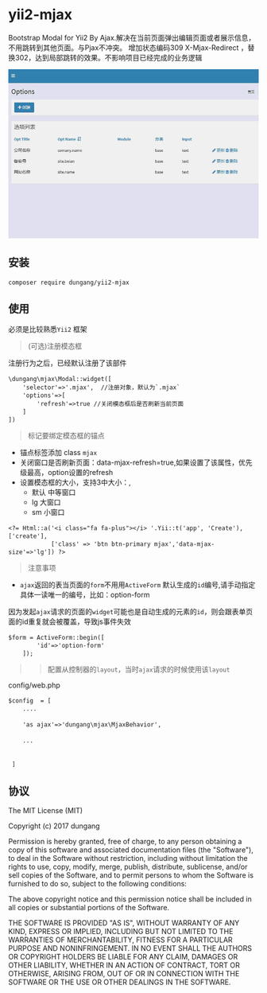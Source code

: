 # yii2-mjax

Bootstrap Modal for Yii2 By Ajax.解决在当前页面弹出编辑页面或者展示信息，不用跳转到其他页面。与Pjax不冲突。
增加状态编码309 X-Mjax-Redirect ，替换302，达到局部跳转的效果。不影响项目已经完成的业务逻辑

![模态框](images/mjax.gif)

## 安装

```
composer require dungang/yii2-mjax
```

## 使用

必须是比较熟悉`Yii2` 框架

> (可选)注册模态框

注册行为之后，已经默认注册了该部件

```
\dungang\mjax\Modal::widget([
    'selector'=>'.mjax',  //注册对象，默认为`.mjax`
    'options'=>[
        'refresh'=>true //关闭模态框后是否刷新当前页面
    ]
])
```


> 标记要绑定模态框的锚点

* 锚点标签添加 class `mjax`
* 关闭窗口是否刷新页面：data-mjax-refresh=true,如果设置了该属性，优先级最高，option设置的refresh
* 设置模态框的大小，支持3中大小：,
    - 默认 中等窗口
    - lg   大窗口
    - sm   小窗口

```
<?= Html::a('<i class="fa fa-plus"></i> '.Yii::t('app', 'Create'), ['create'],
            ['class' => 'btn btn-primary mjax','data-mjax-size'=>'lg']) ?>
```



> 注意事项

- `ajax`返回的表当页面的`form`不用用`ActiveForm` 默认生成的`id`编号,请手动指定具体一读唯一的编号，比如：option-form

因为发起`ajax`请求的页面的`widget`可能也是自动生成的元素的`id`，则会跟表单页面的id重复就会被覆盖，导致js事件失效

```
$form = ActiveForm::begin([
        'id'=>'option-form'
    ]); 
```



>> 配置从控制器的`layout`，当时`ajax`请求的时候使用该`layout`

config/web.php

```
$config  = [
    ....
    
    'as ajax'=>'dungang\mjax\MjaxBehavior',
    
    ...
    
 
 ]
```

## 协议

The MIT License (MIT)

Copyright (c) 2017 dungang

Permission is hereby granted, free of charge, to any person obtaining a copy of
this software and associated documentation files (the "Software"), to deal in
the Software without restriction, including without limitation the rights to
use, copy, modify, merge, publish, distribute, sublicense, and/or sell copies of
the Software, and to permit persons to whom the Software is furnished to do so,
subject to the following conditions:

The above copyright notice and this permission notice shall be included in all
copies or substantial portions of the Software.

THE SOFTWARE IS PROVIDED "AS IS", WITHOUT WARRANTY OF ANY KIND, EXPRESS OR
IMPLIED, INCLUDING BUT NOT LIMITED TO THE WARRANTIES OF MERCHANTABILITY, FITNESS
FOR A PARTICULAR PURPOSE AND NONINFRINGEMENT. IN NO EVENT SHALL THE AUTHORS OR
COPYRIGHT HOLDERS BE LIABLE FOR ANY CLAIM, DAMAGES OR OTHER LIABILITY, WHETHER
IN AN ACTION OF CONTRACT, TORT OR OTHERWISE, ARISING FROM, OUT OF OR IN
CONNECTION WITH THE SOFTWARE OR THE USE OR OTHER DEALINGS IN THE SOFTWARE.
